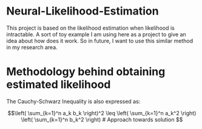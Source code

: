 # Neural-Likelihood-Estimation
This project is based on the likelihood estimation when likelihood is intractable. A sort of toy example I am using here as a project to give an idea about how does it work. So in future, I want to use this similar method in my research area. 

# Methodology behind obtaining estimated likelihood
The Cauchy-Schwarz Inequality is also expressed as:
```math
\left( \sum_{k=1}^n a_k b_k \right)^2 \leq \left( \sum_{k=1}^n a_k^2 \right) \left( \sum_{k=1}^n b_k^2 \right)


# Approach towards solution



